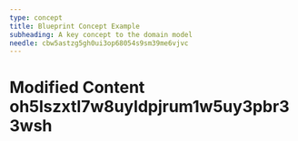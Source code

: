 ```yaml
---
type: concept
title: Blueprint Concept Example
subheading: A key concept to the domain model
needle: cbw5astzg5gh0ui3op68054s9sm39me6vjvc
---
```


# Modified Content oh5lszxtl7w8uyldpjrum1w5uy3pbr33wsh